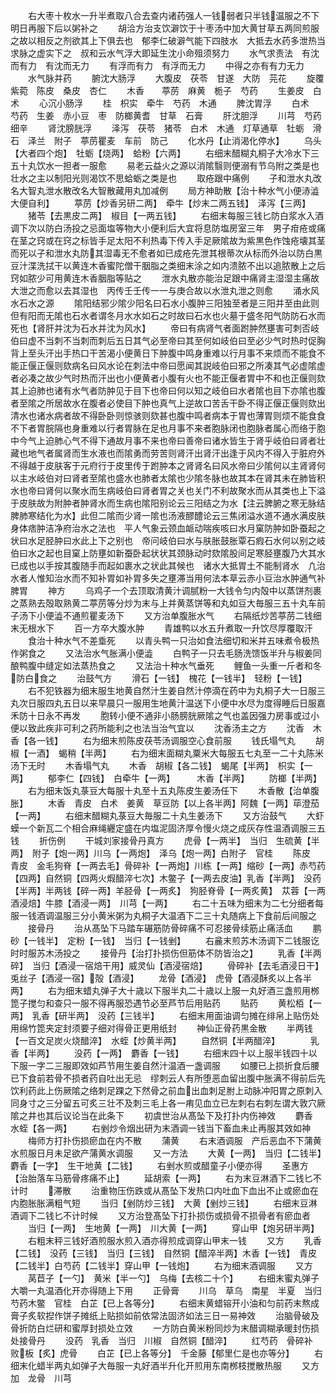 <!-- { "loadSidebar": true } -->
　　右大枣十枚水一升半煮取八合去查内诸药强人一钱弱者只半钱温服之不下明日再服下后以粥补之
　　胡洽方治支饮澼饮于十枣汤中加大黄甘草五两同煎服之故以相反之剂欲其上下俱去也　郁李仁破澼气能下四肢水　大抵去水药多泄热当求脉之虚实下之　叔和云水气浮大即延生沈小命殂须努力
　　水气求责法　有沈而有力　有沈而无力
　　有浮而有力　有浮而无力
　　中得之亦有有力无力
　　水气脉并药
　　腑沈大肠浮
　　大腹皮　茯苓　甘遂　大防　芫花
　　旋覆　　紫菀　陈皮　桑皮　杏仁
　　木香　　葶苈　麻黄　栀子　芍药
　　生姜皮　白术
　　心沉小肠浮
　　桂　枳实　牵牛　芍药　木通
　　脾沈胃浮
　　白术　芍药　生姜　赤小豆　枣　防榔黄耆　甘草　石膏
　　肝沈胆浮
　　川芎　芍药　细辛
　　肾沈膀胱浮
　　泽泻　茯苓　猪苓　白术　木通　灯草通草　牡蛎　滑石　泽兰　附子　葶苈瞿麦　车前　防己
　　化水丹【止消渴化停水】
　　乌头【大者四个炮】　牡蛎【烧两】　蛤粉【六两】
　　右细末醋糊丸桐子大冷水下三五十丸饮水一担者一服愈
　　易老云益火之源以消隂翳则便溺有节乌附之类是也壮水之主以制阳光则渴饮不思蛤蛎之类是也
　　取疮跟中痛例
　　子和泄水丸改名大智丸泄水散改名大智散藏用丸加减例
　　局方神助散【治十种水气小便浾澁大便自利】
　　葶苈【炒香另研二两】　牵牛【炒末二两五钱】　泽泻【三两】
　　猪苓【去黒皮二两】　椒目【一两五钱】
　　右细末每服三钱匕防白浆水入酒调下次以防白汤投之忌面塩等物大小便利后大宜将息防塩房室三年　男子疳疮或痛在茎之窍或在窍之标皆手足太阳不利热毒下传入手足厥隂故为紫黒色作蚀疮壊其茎而死以子和泄水丸防其湿毒无不愈者如已成疮先泄其根蒂次从标而外治以防白黒豆汁渫洗拭干以黄连木香蜜陀僧干胭脂之类细末涂之如内溃脓不出以追脓散上之后窍如脓少可用黄连木香胭脂等贴之
　　泄水丸散亦能治足跟中痛肾主湿湿主痛故大泄之而愈以去其湿也　丙传壬壬传一一与庚合故以水泄丸泄之则愈
　　涌水风水石水之源
　　隂阳结邪少隂少阳名曰石水小腹肿三阳独至者是三阳并至由此则但有阳而无隂也石水者谓冬月水水如石之时故曰石水也火墓于盛冬阳气防防石水而死也【肾肝并沈为石水并沈为风水】
　　帝曰有病肾气者面跗肿然壅害可刺否岐伯曰虚不当刺不当刺而刺后五日其气必至帝曰其至何如岐伯曰至必少气时热时促胸背上至头汗出手热口干苦渴小便黄日下肿腹中鸣身重难以行月事不来烦而不能食不能正偃正偃则欬病名曰风水论在刺法中帝曰愿闻其説岐伯曰邪之所凑其气必虚隂虚者必凑之故少气时热而汗出也小便黄者小腹有火也不能正偃者胃中不和也正偃则欬其上迫肺也诸有水气者防肿见于目下也帝曰何以知之岐伯曰水者隂也目下亦隂也腹者至隂之所居故水在腹者必使目下肿也真气上逆故口苦舌干卧不得正偃正偃则欬出清水也诸水病者故不得卧卧则惊骇则欬甚也腹中鸣者病本于胃也薄胃则烦不能食食不下者胃脘隔也身重难以行者胃脉在足也月事不来者胞脉闭也胞脉者属心而络于胞中今气上迫肺心气不得下通故月事不来也帝曰善帝曰诸水皆生于肾乎岐伯曰肾者壮藏也地气者属肾而生水液也而隂勇而劳苦则肾汗出肾汗出逢于风内不得入于脏府外不得越于皮肤客于元府行于皮里传于跗肿本之肾肾名曰风水帝曰少隂何以主肾肾何以主水岐伯对曰肾者至隂也盛水也肺者太隂也少隂冬脉也故其本在肾其未在肺皆积水也帝曰肾何以聚水而生病岐伯曰肾者胃之关也关门不利故聚水而从其类也上下溢于皮肤故为附肿者肿肾水而生病也隂阳别论云三阳结之为水【注云脾腑之寒无脉结脾肺寒结化为水】此但二隂而少肾一隂也汤液醪醴论云三焦闭溢水道不通水满皮肤身体痞肿洁净府治水之法也　平人气象云颈血衇动喘疾咳曰水月窠防肿如卧蚕起之状曰水足胫肿曰水此上下之别也　帝问岐伯曰水与肤胀鼓胀覃石瘕石水何以别之岐伯曰水之起也目窠上防壅如新蚕卧起状状其颈脉动时欬隂股间足寒胫壅腹乃大其水已成也以手按其腹随手而起如裹水之状此其候也　诸水大抵胃土不能制肾水　凢治水者人惟知治水而不知补胃如补胃多失之壅滞当用何法本草云赤小豆治水肿通气补脾胃
　　神方
　　乌鸡子一个去顶取清黄汁调腻粉一大钱令匀内殻中以蒸饼剂裹之蒸熟去殻取熟黄二葶苈等分炒为末与上并黄蒸饼等和丸如豆大毎服三五十丸车前子汤下小便澁不通煎瞿麦汤下
　　又方治单腹胀水气
　　右隔纸炒苦葶苈二钱细末无根水下
　　百一方卒大腹水肿
　　青雄鸭以水五升煮取一升饮尽厚覆取汗
　　食治十种水气不差埀死
　　以青头鸭一只治如食法细切和米并五味煮令极热作粥食之
　　又法治水气胀满小便澁
　　白鸭子一只去毛肠洗馈饭半升与椒姜同酿鸭腹中缝定如法蒸热食之
　　又法治十种水气垂死
　　鲤鱼一头重一斤者和冬防白食之
　　治鼓气方
　　滑石【一钱】　槐花【一钱半】　轻粉【一钱】
　　右不犯铁器为细末服生地黄自然汁生姜自然汁停滴在药中为丸桐子大一日服三丸次日服四丸五日以来早晨只一服用生地黄汁温送下小便中水尽为度得睡后日服嘉禾防十日永不再发
　　胞转小便不通非小肠膀胱厥隂之气也盖因强力房事或过小便以致此疾非可利之药所能利之也法当治气宜以
　　沈香汤主之方
　　沈香　木香【各一钱】
　　右为细末煎陈皮茯苓汤调服空心食前服
　　钱氏塌气丸
　　胡椒【一酒】　蝎稍【半两】
　　右为细末面糊丸粟米大每服五七丸至一二十丸陈米汤下无时
　　木香塌气丸
　　木香　胡椒【各二钱】　蝎尾【半两】　枳实【一两】
　　郁李仁【四钱】　白牵牛【一两】　　　木香【半两】
　　防榔【半两】
　　右为细末饭丸菉豆大每服十丸至十五丸陈皮生姜汤任下
　　木香散【治单腹胀】
　　木香　青皮　白术　姜黄　草豆防【以上各半两】阿魏【一两】荜澄茄【一两】
　　右细末醋糊丸菉豆大毎服二十丸生姜汤下
　　又方治鼓气
　　大虾蟆一个新瓦二个相合麻绳纒定盛在内塩泥固济厚令慢火烧之成灰存性温酒调服三五钱
　　折伤例
　　干城刘家接骨丹真方
　　虎骨【一两半】　当归　生硫黄【半两】　附子【炮一两】川乌【一两炮】　泽乌【炮一两】白附子　官桂
　　陈皮　青皮　金毛狗脊【一两去毛】骨碎补【一两炮】川栋【一两】缩砂【一两】赤芍药【四两】自然铜【四两火煆醋淬七次】木鳖子【一两去皮油】乳香【半两】　没药【半两】半两钱【碎一两】羊胫骨【一两炙】　狗胫脊骨【一两炙黄】　苁蓉【一两酒浸焙】牛膝【酒浸一两】　川芎【一两】
　　右二十五味为细末为二七分细者每服一钱酒调温服三分小黄米粥为丸桐子大温酒下二三十丸随病上下食前后间服之
　　接骨丹
　　治从髙坠下马踏车碾筋防骨碎痛不可忍接骨续筋止痛活血
　　鹏砂【一钱半】　定粉【一钱】　当归【一钱剉】
　　右麄末煎苏木汤调下二钱服讫时时服苏木汤投之
　　接骨丹【治打扑损伤但筋体不防皆治之】
　　乳香【半两碎】　当归【酒浸一宿焙干用】威灵仙【酒浸宿焙】
　　骨碎补【去毛酒浸日干】　兎丝子【酒浸一宿】殻【酒浸】
　　龙骨【酒浸】　虎骨【酒浸酥炙以上各半两】
　　右为细末蜡丸弹子大十歳以下服半丸二十歳以上服一丸好酒三盏煎用桞箆子搅匀和查只一服不得再服恐遇节必至芦节后用贴药
　　贴药
　　黄松栢【一两】　乳香【研半两】　没药【三钱半】
　　右细末用面油调匀摊在绯帛上贴伤处用绵竹箆夹定封须要子细对得骨正更用纸封
　　神仙正骨药黒金散
　　半两钱【一百文足炭火烧醋淬】　水蛭【炒黄半两】
　　自然铜【半两醋淬】　　　　乳香【半两】
　　没药【一两】　麝香【一钱】
　　右细末四十以上服半钱四十以下服一字二三服即效如芦节用生姜自然汁温酒一盏调服
　　如腰已上损折食后腰已下食前若骨不损者药自吐出无忌　缪刺云人有所堕恶血留出腹中胀满不得前后先饮利药此上伤厥隂之络刺足踝之下然骨之前血出血刺足胕上动脉冲阳胃之原刺入同身寸之三分留五可炙三壮不及刺三毛上各一痏见血立已左刺右右刺左谓大敦穴厥隂之井也其后议论当在此条下
　　初虞世治从髙坠下及打扑内伤神效
　　麝香　水蛭【各一两】
　　右剉炒令烟出研为末酒调一钱当下畜血未止再服其效如神
　　梅师方打扑伤损瘀血在内不散
　　蒲黄
　　右末酒调服　产后恶血不下蒲黄水煎服日月未足欲产蒲黄水调服
　　又一方法
　　大黄【一两】　当归【二钱半】　麝香【一字】　生干地黄【二钱】
　　右剉水煎或醋童子小便亦得
　　圣惠方【治胎落车马筋骨疼痛不止】
　　延胡索【一两】
　　右为末豆淋酒下二钱匕不计时
　　滞散
　　治重物压伤跌或从髙坠下发热口内吐血下血出不止或瘀血在内胞胀胀满粗气短
　　当归【剉防炒三钱】　大黄【剉炒三钱】
　　右细末豆淋酒调下二钱匕不计时候
　　又方治登髙坠下打扑损伤或损骨不损骨者有瘀血者
　　当归【一两】　生地黄【一两】　川大黄【一两】
　　穿山甲【炮另研半两】
　　右粗末秤三钱好酒煎服水煎入酒亦得煎成调穿山甲末一钱
　　又方
　　乳香【二钱】　没药【三钱】　当归【三钱】　自然铜【醋淬半两】木香【一钱】　青皮【二钱半】白芍药【二钱半】穿山甲【一钱炮】
　　右为细末酒调服
　　又方
　　莴苣子【一勺】　黄米【半一勺】　乌梅【去核二十个】
　　右细末蜜丸弹子大嚼一丸温酒化开亦得随上下用
　　正骨膏
　　川乌　草乌　南星　半夏　当归　芍药木鳖　官桂　白芷【已上各等分】
　　右细末黄蜡镕开小油和匀前药末熬成膏子炙软揑作饼子摊纸上贴损如前依常法固济如法三日一易神效
　　治脑骨破及骨折防白烂研和蜜厚封损处立效
　　一方防白黄米粉同炒为末醋调糊承暖封伤损处接骨丹
　　没药　乳香　当归　川椒　自然铜【醋淬】
　　红芍药　骨碎补　败板【炙】虎骨
　　白芷【已上各等分】　千金藤【郁里仁是也亦等分】
　　右细末化蜡半两丸如弹子大毎服一丸好酒半升化开煎用东南桞枝搅散热服
　　又方加　龙骨　川芎
